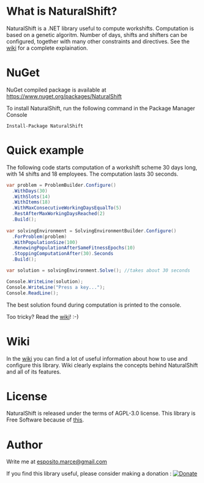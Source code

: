 # What is NaturalShift?
NaturalShift is a .NET library useful to compute workshifts. Computation is based on a genetic algoritm. Number of days, shifts and shifters can be configured, together with many other constraints and directives. See the [wiki](https://github.com/supix/NaturalShift/wiki) for a complete explaination.

# NuGet
NuGet compiled package is available at https://www.nuget.org/packages/NaturalShift

To install NaturalShift, run the following command in the Package Manager Console

```
Install-Package NaturalShift
```

# Quick example
The following code starts computation of a workshift scheme 30 days long, with 14 shifts and 18 employees. The computation lasts 30 seconds.

```C#
var problem = ProblemBuilder.Configure()
  .WithDays(30)
  .WithSlots(14)
  .WithItems(18)
  .WithMaxConsecutiveWorkingDaysEqualTo(5)
  .RestAfterMaxWorkingDaysReached(2)
  .Build();
  
var solvingEnvironment = SolvingEnvironmentBuilder.Configure()
  .ForProblem(problem)
  .WithPopulationSize(100)
  .RenewingPopulationAfterSameFitnessEpochs(10)
  .StoppingComputationAfter(30).Seconds
  .Build();

var solution = solvingEnvironment.Solve(); //takes about 30 seconds

Console.WriteLine(solution);
Console.WriteLine("Press a key...");
Console.ReadLine();
```

The best solution found during computation is printed to the console.

Too tricky? Read the [wiki](https://github.com/supix/NaturalShift/wiki)! :-)

# Wiki

In the [wiki](https://github.com/supix/NaturalShift/wiki) you can find a lot of useful information about how to use and configure this library. Wiki clearly explains the concepts behind NaturalShift and all of its features.

# License
NaturalShift is released under the terms of AGPL-3.0 license. This library is Free Software because of [this](https://www.youtube.com/watch?v=DjqGvUcPDZs).

# Author
Write me at esposito.marce@gmail.com

If you find this library useful, please consider making a donation : [![Donate](https://img.shields.io/badge/Donate-PayPal-green.svg)](https://paypal.me/espositomarce)
